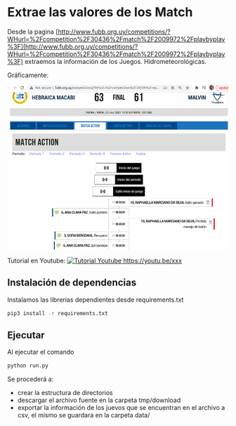# Extrae las valores de los Match 

Desde la pagina [http://www.fubb.org.uy/competitions/?WHurl=%2Fcompetition%2F30436%2Fmatch%2F2009972%2Fplaybyplay%3F](http://www.fubb.org.uy/competitions/?WHurl=%2Fcompetition%2F30436%2Fmatch%2F2009972%2Fplaybyplay%3F) 
extraemos la información de los Juegos.
 Hidrometeorológicas. 

Gráficamente:

![Match](assets/img/captura.png "Juego.")

Tutorial en Youtube:
[![Tutorial Youtube https://youtu.be/xxx ](https://img.youtube.com/vi/xxx/0.jpg)](https://www.youtube.com/watch?v=xxx)



## Instalación de dependencias
Instalamos las librerias dependientes desde requirements.txt

```bash
pip3 install -r requirements.txt
```

## Ejecutar
Al ejecutar el comando 

```bash
python run.py
```
Se procederá a:
 - crear la estructura de directorios
 - descargar el archivo fuente en la carpeta tmp/download
 - exportar la información de los juevos que se encuentran en el archivo a csv, el mismo se guardara en la carpeta data/


